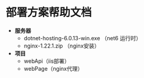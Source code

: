 # 部署方案帮助文档
+ **服务器**
  - dotnet-hosting-6.0.13-win.exe （net6 运行时）
  - nginx-1.22.1.zip （nginx安装）
+ **项目**
  - webApi（iis部署）
  - webPage（nginx代理）